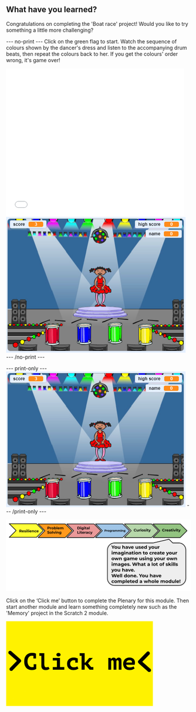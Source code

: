 ## What have you learned?

Congratulations on completing the 'Boat race' project!  Would you like to try something a little more challenging?

--- no-print ---
Click on the green flag to start. Watch the sequence of colours shown by the dancer's dress and listen to the accompanying drum beats, then repeat the colours back to her. If you get the colours' order wrong, it's game over!

    
<div class="scratch-preview">
<iframe allowtransparency="true" width="485" height="402" src="//scratch.mit.edu/projects/embed/284452634/?autostart=false" frameborder="0" allowfullscreen scrolling="no"></iframe>
<img src="images/memory-screenshot.png">
</div>
--- /no-print ---

--- print-only ---
![screenshot of finished game](images/memory-screenshot.png)
--- /print-only ---

![progress bar](images/s1-6.png)

Click on the ‘Click me’ button to complete the Plenary for this module. Then start another module and learn something completely new such as the 'Memory' project in the Scratch 2 module.

<a href="https://codeclub.org/en/projects-cc">
<img src="images/Clickme.png">
